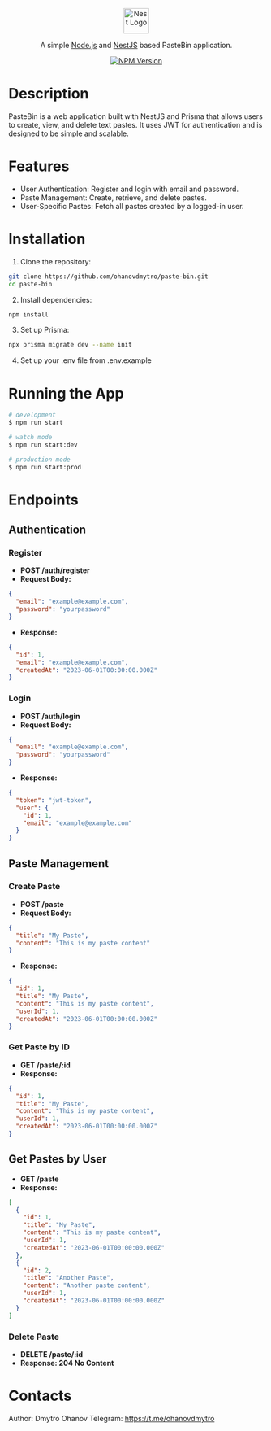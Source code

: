<p align="center">
  <a href="https://nestjs.com/" target="blank"><img src="https://nestjs.com/img/logo-small.svg" width="50" alt="Nest Logo" /></a>
</p>
<p align="center">A simple <a href="http://nodejs.org" target="_blank">Node.js</a> and <a href="https://nestjs.com/" target="_blank">NestJS</a> based PasteBin application.</p>
<p align="center">
<a href="https://www.npmjs.com/" target="_blank"><img src="https://img.shields.io/npm/v/nestjs.svg" alt="NPM Version" /></a>
</p>

# Description

PasteBin is a web application built with NestJS and Prisma that allows users to create, view, and delete text pastes. It uses JWT for authentication and is designed to be simple and scalable.

# Features

- User Authentication: Register and login with email and password.
- Paste Management: Create, retrieve, and delete pastes.
- User-Specific Pastes: Fetch all pastes created by a logged-in user.

# Installation

1. Clone the repository:

```bash
git clone https://github.com/ohanovdmytro/paste-bin.git
cd paste-bin
```

2. Install dependencies:

```bash
npm install
```

3. Set up Prisma:

```bash
npx prisma migrate dev --name init
```

4. Set up your .env file from .env.example

# Running the App

```bash
# development
$ npm run start

# watch mode
$ npm run start:dev

# production mode
$ npm run start:prod
```

# Endpoints

## Authentication

### Register

- **POST /auth/register**
- **Request Body:**

```json
{
  "email": "example@example.com",
  "password": "yourpassword"
}
```

- **Response:**

```json
{
  "id": 1,
  "email": "example@example.com",
  "createdAt": "2023-06-01T00:00:00.000Z"
}
```

### Login

- **POST /auth/login**
- **Request Body:**

```json
{
  "email": "example@example.com",
  "password": "yourpassword"
}
```

- **Response:**

```json
{
  "token": "jwt-token",
  "user": {
    "id": 1,
    "email": "example@example.com"
  }
}
```

## Paste Management

### Create Paste

- **POST /paste**
- **Request Body:**

```json
{
  "title": "My Paste",
  "content": "This is my paste content"
}
```

- **Response:**

```json
{
  "id": 1,
  "title": "My Paste",
  "content": "This is my paste content",
  "userId": 1,
  "createdAt": "2023-06-01T00:00:00.000Z"
}
```

### Get Paste by ID

- **GET /paste/:id**
- **Response:**

```json
{
  "id": 1,
  "title": "My Paste",
  "content": "This is my paste content",
  "userId": 1,
  "createdAt": "2023-06-01T00:00:00.000Z"
}
```

## Get Pastes by User

- **GET /paste**
- **Response:**

```json
[
  {
    "id": 1,
    "title": "My Paste",
    "content": "This is my paste content",
    "userId": 1,
    "createdAt": "2023-06-01T00:00:00.000Z"
  },
  {
    "id": 2,
    "title": "Another Paste",
    "content": "Another paste content",
    "userId": 1,
    "createdAt": "2023-06-01T00:00:00.000Z"
  }
]
```

### Delete Paste

- **DELETE /paste/:id**
- **Response: 204 No Content**

# Contacts

Author: Dmytro Ohanov
Telegram: https://t.me/ohanovdmytro
